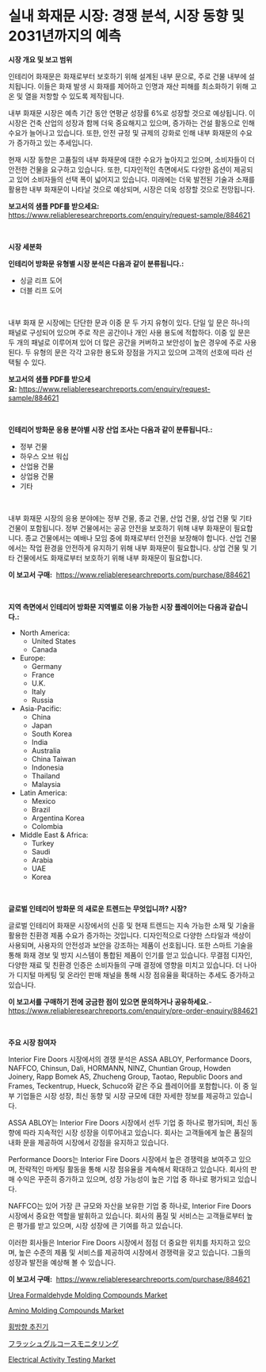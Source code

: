<p><h1>실내 화재문 시장: 경쟁 분석, 시장 동향 및 2031년까지의 예측</h1></p><p><strong>시장 개요 및 보고 범위</strong></p>
<p><p>인테리어 화재문은 화재로부터 보호하기 위해 설계된 내부 문으로, 주로 건물 내부에 설치됩니다. 이들은 화재 발생 시 화재를 제어하고 인명과 재산 피해를 최소화하기 위해 고온 및 열을 저항할 수 있도록 제작됩니다.</p><p>내부 화재문 시장은 예측 기간 동안 연평균 성장률 6%로 성장할 것으로 예상됩니다. 이 시장은 건축 산업의 성장과 함께 더욱 중요해지고 있으며, 증가하는 건설 활동으로 인해 수요가 늘어나고 있습니다. 또한, 안전 규정 및 규제의 강화로 인해 내부 화재문의 수요가 증가하고 있는 추세입니다.</p><p>현재 시장 동향은 고품질의 내부 화재문에 대한 수요가 높아지고 있으며, 소비자들이 더 안전한 건물을 요구하고 있습니다. 또한, 디자인적인 측면에서도 다양한 옵션이 제공되고 있어 소비자들의 선택 폭이 넓어지고 있습니다. 미래에는 더욱 발전된 기술과 소재를 활용한 내부 화재문이 나타날 것으로 예상되며, 시장은 더욱 성장할 것으로 전망됩니다.</p></p>
<p><strong>보고서의 샘플 PDF를 받으세요:</strong> <a href="https://www.reliableresearchreports.com/enquiry/request-sample/884621">https://www.reliableresearchreports.com/enquiry/request-sample/884621</a></p>
<p>&nbsp;</p>
<p><strong>시장 세분화</strong></p>
<p><strong>인테리어 방화문 유형별 시장 분석은 다음과 같이 분류됩니다.:</strong></p>
<p><ul><li>싱글 리프 도어</li><li>더블 리프 도어</li></ul></p>
<p>&nbsp;</p>
<p><p>내부 화재 문 시장에는 단단한 문과 이중 문 두 가지 유형이 있다. 단일 잎 문은 하나의 패널로 구성되어 있으며 주로 작은 공간이나 개인 사용 용도에 적합하다. 이중 잎 문은 두 개의 패널로 이루어져 있어 더 많은 공간을 커버하고 보안성이 높은 경우에 주로 사용된다. 두 유형의 문은 각각 고유한 용도와 장점을 가지고 있으며 고객의 선호에 따라 선택될 수 있다.</p></p>
<p><strong>보고서의 샘플 PDF를 받으세요:</strong>&nbsp;<a href="https://www.reliableresearchreports.com/enquiry/request-sample/884621">https://www.reliableresearchreports.com/enquiry/request-sample/884621</a></p>
<p>&nbsp;</p>
<p><strong> 인테리어 방화문 응용 분야별 시장 산업 조사는 다음과 같이 분류됩니다.:</strong></p>
<p><ul><li>정부 건물</li><li>하우스 오브 워십</li><li>산업용 건물</li><li>상업용 건물</li><li>기타</li></ul></p>
<p>&nbsp;</p>
<p><p>내부 화재문 시장의 응용 분야에는 정부 건물, 종교 건물, 산업 건물, 상업 건물 및 기타 건물이 포함됩니다. 정부 건물에서는 공공 안전을 보호하기 위해 내부 화재문이 필요합니다. 종교 건물에서는 예배나 모임 중에 화재로부터 안전을 보장해야 합니다. 산업 건물에서는 작업 환경을 안전하게 유지하기 위해 내부 화재문이 필요합니다. 상업 건물 및 기타 건물에서도 화재로부터 보호하기 위해 내부 화재문이 필요합니다.</p></p>
<p><strong>이 보고서 구매:</strong>&nbsp; <a href="https://www.reliableresearchreports.com/purchase/884621">https://www.reliableresearchreports.com/purchase/884621</a></p>
<p>&nbsp;</p>
<p><strong>지역 측면에서 인테리어 방화문 지역별로 이용 가능한 시장 플레이어는 다음과 같습니다.:</strong></p>
<p><ul>
    <li>
        North America:
        <ul>
            <li>United States</li>
            <li>Canada</li>
        </ul>
    </li>
    <li>
        Europe:
        <ul>
            <li>Germany</li>
            <li>France</li>
            <li>U.K.</li>
            <li>Italy</li>
            <li>Russia</li>
        </ul>
    </li>
    <li>
        Asia-Pacific:
        <ul>
            <li>China</li>
            <li>Japan</li>
            <li>South Korea</li>
            <li>India</li>
            <li>Australia</li>
            <li>China Taiwan</li>
            <li>Indonesia</li>
            <li>Thailand</li>
            <li>Malaysia</li>
        </ul>
    </li>
    <li>
        Latin America:
        <ul>
            <li>Mexico</li>
            <li>Brazil</li>
            <li>Argentina Korea</li>
            <li>Colombia</li>
        </ul>
    </li>
    <li>
        Middle East & Africa:
        <ul>
            <li>Turkey</li>
            <li>Saudi</li>
            <li>Arabia</li>
            <li>UAE</li>
            <li>Korea</li>
        </ul>
    </li>
    </ul></p>
<p>&nbsp;</p>
<p><strong>글로벌 인테리어 방화문 의 새로운 트렌드는 무엇입니까? 시장?</strong></p>
<p><p>글로벌 인테리어 화재문 시장에서의 신흥 및 현재 트렌드는 지속 가능한 소재 및 기술을 활용한 친환경 제품 수요가 증가하는 것입니다. 디자인적으로 다양한 스타일과 색상이 사용되며, 사용자의 안전성과 보안을 강조하는 제품이 선호됩니다. 또한 스마트 기술을 통해 화재 경보 및 방지 시스템이 통합된 제품이 인기를 얻고 있습니다. 무결점 디자인, 다양한 재료 및 친환경 인증은 소비자들의 구매 결정에 영향을 미치고 있습니다. 더 나아가 디지털 마케팅 및 온라인 판매 채널을 통해 시장 점유율을 확대하는 추세도 증가하고 있습니다.</p></p>
<p><strong>이 보고서를 구매하기 전에 궁금한 점이 있으면 문의하거나 공유하세요.</strong>- <a href="https://www.reliableresearchreports.com/enquiry/pre-order-enquiry/884621">https://www.reliableresearchreports.com/enquiry/pre-order-enquiry/884621</a></p>
<p>&nbsp;</p>
<p><strong>주요 시장 참여자</strong></p>
<p><p>Interior Fire Doors 시장에서의 경쟁 분석은 ASSA ABLOY, Performance Doors, NAFFCO, Chinsun, Dali, HORMANN, NINZ, Chuntian Group, Howden Joinery, Rapp Bomek AS, Zhucheng Group, Taotao, Republic Doors and Frames, Teckentrup, Hueck, Schuco와 같은 주요 플레이어를 포함합니다. 이 중 일부 기업들은 시장 성장, 최신 동향 및 시장 규모에 대한 자세한 정보를 제공하고 있습니다. </p><p>ASSA ABLOY는 Interior Fire Doors 시장에서 선두 기업 중 하나로 평가되며, 최신 동향에 따라 지속적인 시장 성장을 이루어내고 있습니다. 회사는 고객들에게 높은 품질의 내화 문을 제공하여 시장에서 강점을 유지하고 있습니다. </p><p>Performance Doors는 Interior Fire Doors 시장에서 높은 경쟁력을 보여주고 있으며, 전략적인 마케팅 활동을 통해 시장 점유율을 계속해서 확대하고 있습니다. 회사의 판매 수익은 꾸준히 증가하고 있으며, 성장 가능성이 높은 기업 중 하나로 평가되고 있습니다. </p><p>NAFFCO는 있어 가장 큰 규모와 자산을 보유한 기업 중 하나로, Interior Fire Doors 시장에서 중요한 역할을 발휘하고 있습니다. 회사의 품질 및 서비스는 고객들로부터 높은 평가를 받고 있으며, 시장 성장에 큰 기여를 하고 있습니다. </p><p>이러한 회사들은 Interior Fire Doors 시장에서 점점 더 중요한 위치를 차지하고 있으며, 높은 수준의 제품 및 서비스를 제공하여 시장에서 경쟁력을 갖고 있습니다. 그들의 성장과 발전을 예상해 볼 수 있습니다.</p></p>
<p><strong>이 보고서 구매:</strong>&nbsp;&nbsp;<a href="https://www.reliableresearchreports.com/purchase/884621">https://www.reliableresearchreports.com/purchase/884621</a></p>
<p><p><a href="https://issuu.com/reportprime-2/docs/urea-formaldehyde-molding-compounds-market-size-20">Urea Formaldehyde Molding Compounds Market</a></p><p><a href="https://issuu.com/reportprime-2/docs/amino-molding-compounds-market-size-2030.pptx">Amino Molding Compounds Market</a></p><p><a href="https://github.com/idcefvhkdut6/Market-Research-Report-List-1/blob/main/33173571340.md">횡방향 추진기</a></p><p><a href="https://github.com/ppmazlotr77499/Market-Research-Report-List-1/blob/main/40508631678.md">フラッシュグルコースモニタリング</a></p><p><a href="https://three-jumbo-f6d.notion.site/Decoding-the-Electrical-Activity-Testing-Market-A-Deep-Dive-into-the-Latest-Market-Trends-Market-S-8f169ba37aba4b0fb36a237f5e734902">Electrical Activity Testing Market</a></p></p>
